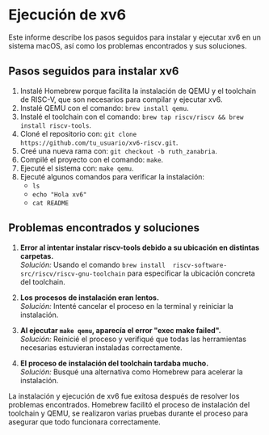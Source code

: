 # Ejecución de xv6


Este informe describe los pasos seguidos para instalar y ejecutar xv6 en 
un sistema macOS, así como los problemas encontrados y sus soluciones.


## Pasos seguidos para instalar xv6

1. Instalé Homebrew porque facilita la instalación de QEMU y el toolchain 
de RISC-V, que son necesarios para compilar y ejecutar xv6.
2. Instalé QEMU con el comando: `brew install qemu`.
3. Instalé el toolchain con el comando: `brew tap riscv/riscv && brew 
install riscv-tools`.
4. Cloné el repositorio con: `git clone 
https://github.com/tu_usuario/xv6-riscv.git`.
5. Creé una nueva rama con: `git checkout -b ruth_zanabria`.
6. Compilé el proyecto con el comando: `make`.
7. Ejecuté el sistema con: `make qemu`.
8. Ejecuté algunos comandos para verificar la instalación: 
   - `ls`
   - `echo "Hola xv6"`
   - `cat README`

## Problemas encontrados y soluciones

1. **Error al intentar instalar riscv-tools debido a su ubicación en 
distintas carpetas.**  
   *Solución:* Usando el comando `brew install 
riscv-software-src/riscv/riscv-gnu-toolchain` para especificar la 
ubicación concreta del toolchain.

2. **Los procesos de instalación eran lentos.**  
   *Solución:* Intenté cancelar el proceso en la terminal y reiniciar la 
instalación.

3. **Al ejecutar `make qemu`, aparecía el error "exec make failed".**  
   *Solución:* Reinicié el proceso y verifiqué que todas las herramientas 
necesarias estuvieran instaladas correctamente.

4. **El proceso de instalación del toolchain tardaba mucho.**  
   *Solución:* Busqué una alternativa como Homebrew para acelerar la 
instalación.



La instalación y ejecución de xv6 fue exitosa después de resolver los 
problemas encontrados. Homebrew facilitó el proceso de instalación del 
toolchain y QEMU, se realizaron varias pruebas durante el proceso para 
asegurar que todo funcionara 
correctamente.

